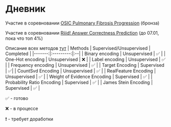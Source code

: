 # Дневник
Участие в соревновании [OSIC Pulmonary Fibrosis Progression](https://www.kaggle.com/c/osic-pulmonary-fibrosis-progression) (бронза)

Участие в соревновании [Riiid! Answer Correctness Prediction](https://www.kaggle.com/c/riiid-test-answer-prediction/overview) (до 07.01, пока что топ 4%)


Описание всех методов [тут](https://github.com/Ama16/3course_diary/blob/main/review.md)
| Methods | Supervised/Unsupervised | Completed |
|-------:|:---------:|:--|
| Binary encoding | Unsupervised | :white_check_mark: |
| One-Hot encoding | Unsupervised |  :x: |
| Label encoding | Unsupervised | :white_check_mark: |
| Frequency encoding | Unsupervised | :white_check_mark: |
| Target Encoding | Supervised | :white_check_mark:|
| CountSvd Encoding | Unsupervised | :white_check_mark: |
| RealFeature Encoding | Unsupervised | :white_check_mark: |
| Weight of Evidence Encoding | Supervised | :white_check_mark: |
| Probability Ratio Encoding | Supervised | :white_check_mark: |
| James Stein Encoding | Supervised | :white_check_mark: | 

:white_check_mark: - готово

:x: - в процессе

:heavy_exclamation_mark: - требует доработки
